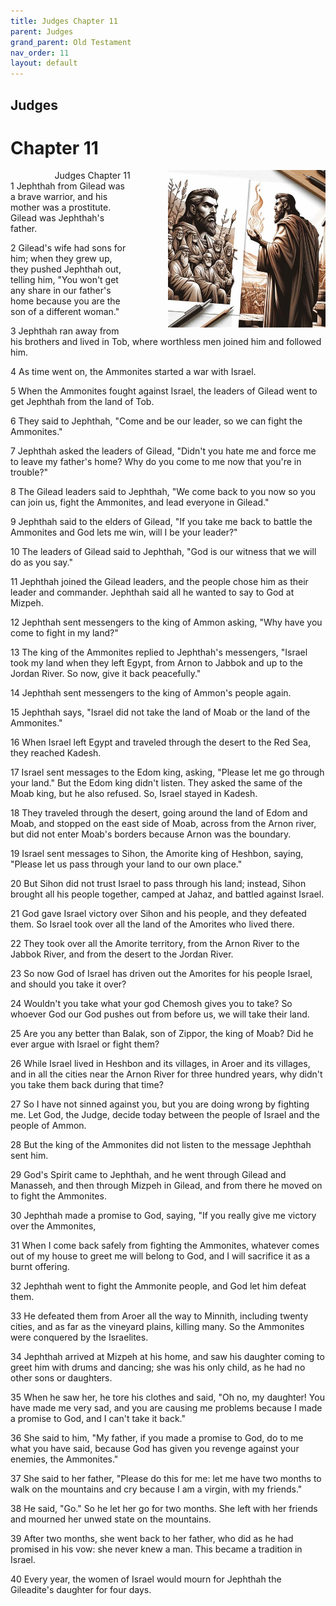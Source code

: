 ```yaml
---
title: Judges Chapter 11
parent: Judges
grand_parent: Old Testament
nav_order: 11
layout: default
---
```


## Judges

# Chapter 11

<div style="clear: both; text-align: right;">
    <div style="max-width: 50%; height: auto; float: right; margin: 0 0 10px 10px; padding-left: 10%;">
        <img src="/assets/Image/Judges/500/11.jpg" alt="Judges Chapter 11" class="chapter-image">
    </div>
    <figcaption style="font-size: 14px; text-align: right;">Judges Chapter 11</figcaption>
</div>
1 Jephthah from Gilead was a brave warrior, and his mother was a prostitute. Gilead was Jephthah's father.

2 Gilead's wife had sons for him; when they grew up, they pushed Jephthah out, telling him, "You won't get any share in our father's home because you are the son of a different woman."

3 Jephthah ran away from his brothers and lived in Tob, where worthless men joined him and followed him.

4 As time went on, the Ammonites started a war with Israel.

5 When the Ammonites fought against Israel, the leaders of Gilead went to get Jephthah from the land of Tob.

6 They said to Jephthah, "Come and be our leader, so we can fight the Ammonites."

7 Jephthah asked the leaders of Gilead, "Didn't you hate me and force me to leave my father's home? Why do you come to me now that you're in trouble?"

8 The Gilead leaders said to Jephthah, "We come back to you now so you can join us, fight the Ammonites, and lead everyone in Gilead."

9 Jephthah said to the elders of Gilead, "If you take me back to battle the Ammonites and God lets me win, will I be your leader?"

10 The leaders of Gilead said to Jephthah, "God is our witness that we will do as you say."

11 Jephthah joined the Gilead leaders, and the people chose him as their leader and commander. Jephthah said all he wanted to say to God at Mizpeh.

12 Jephthah sent messengers to the king of Ammon asking, "Why have you come to fight in my land?"

13 The king of the Ammonites replied to Jephthah's messengers, "Israel took my land when they left Egypt, from Arnon to Jabbok and up to the Jordan River. So now, give it back peacefully."

14 Jephthah sent messengers to the king of Ammon's people again.

15 Jephthah says, "Israel did not take the land of Moab or the land of the Ammonites."

16 When Israel left Egypt and traveled through the desert to the Red Sea, they reached Kadesh.

17 Israel sent messages to the Edom king, asking, "Please let me go through your land." But the Edom king didn't listen. They asked the same of the Moab king, but he also refused. So, Israel stayed in Kadesh.

18 They traveled through the desert, going around the land of Edom and Moab, and stopped on the east side of Moab, across from the Arnon river, but did not enter Moab's borders because Arnon was the boundary.

19 Israel sent messages to Sihon, the Amorite king of Heshbon, saying, "Please let us pass through your land to our own place."

20 But Sihon did not trust Israel to pass through his land; instead, Sihon brought all his people together, camped at Jahaz, and battled against Israel.

21 God gave Israel victory over Sihon and his people, and they defeated them. So Israel took over all the land of the Amorites who lived there.

22 They took over all the Amorite territory, from the Arnon River to the Jabbok River, and from the desert to the Jordan River.

23 So now God of Israel has driven out the Amorites for his people Israel, and should you take it over?

24 Wouldn't you take what your god Chemosh gives you to take? So whoever God our God pushes out from before us, we will take their land.

25 Are you any better than Balak, son of Zippor, the king of Moab? Did he ever argue with Israel or fight them?

26 While Israel lived in Heshbon and its villages, in Aroer and its villages, and in all the cities near the Arnon River for three hundred years, why didn't you take them back during that time?

27 So I have not sinned against you, but you are doing wrong by fighting me. Let God, the Judge, decide today between the people of Israel and the people of Ammon.

28 But the king of the Ammonites did not listen to the message Jephthah sent him.

29 God's Spirit came to Jephthah, and he went through Gilead and Manasseh, and then through Mizpeh in Gilead, and from there he moved on to fight the Ammonites.

30 Jephthah made a promise to God, saying, "If you really give me victory over the Ammonites,

31 When I come back safely from fighting the Ammonites, whatever comes out of my house to greet me will belong to God, and I will sacrifice it as a burnt offering.

32 Jephthah went to fight the Ammonite people, and God let him defeat them.

33 He defeated them from Aroer all the way to Minnith, including twenty cities, and as far as the vineyard plains, killing many. So the Ammonites were conquered by the Israelites.

34 Jephthah arrived at Mizpeh at his home, and saw his daughter coming to greet him with drums and dancing; she was his only child, as he had no other sons or daughters.

35 When he saw her, he tore his clothes and said, "Oh no, my daughter! You have made me very sad, and you are causing me problems because I made a promise to God, and I can't take it back."

36 She said to him, "My father, if you made a promise to God, do to me what you have said, because God has given you revenge against your enemies, the Ammonites."

37 She said to her father, "Please do this for me: let me have two months to walk on the mountains and cry because I am a virgin, with my friends."

38 He said, "Go." So he let her go for two months. She left with her friends and mourned her unwed state on the mountains.

39 After two months, she went back to her father, who did as he had promised in his vow: she never knew a man. This became a tradition in Israel.

40 Every year, the women of Israel would mourn for Jephthah the Gileadite's daughter for four days.


